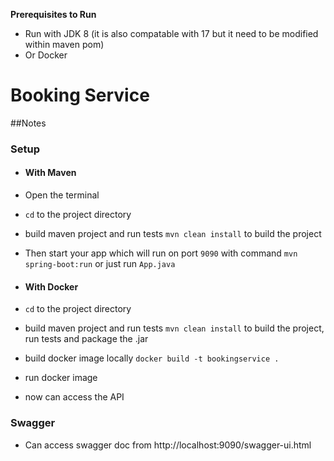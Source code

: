 **Prerequisites to Run**

- Run with JDK 8 (it is also compatable with 17 but it need to be modified within maven pom)
- Or Docker

# Booking Service

##Notes

### Setup
- #### With Maven
- Open the terminal
- `cd` to the project directory
- build maven project and run tests `mvn clean install` to build the project
- Then start your app which will run on port `9090` with command `mvn spring-boot:run` or just run `App.java`

- #### With Docker
- `cd` to the project directory
- build maven project and run tests `mvn clean install` to build the project, run tests  and package the .jar
- build docker image locally `docker build -t bookingservice .`
- run docker image
- now can access the API

### Swagger

- Can access swagger doc from http://localhost:9090/swagger-ui.html

